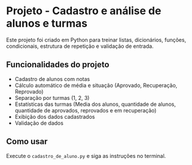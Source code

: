 # Projeto - Cadastro e análise de alunos e turmas
Este projeto foi criado em Python para treinar listas, dicionários, funções, condicionais, estrutura de repetição e validação de entrada.

## Funcionalidades do projeto
- Cadastro de alunos com notas
- Cálculo automático de média e situação (Aprovado, Recuperação, Reprovado)
- Separação por turmas (1, 2, 3)
- Estatísticas das turmas (Media dos alunos, quantidade de alunos, quantidade de aprovados, reprovados e em recuperação)
- Exibição dos dados cadastrados
- Validação de dados

## Como usar
Execute o `cadastro_de_aluno.py` e siga as instruções no terminal.
